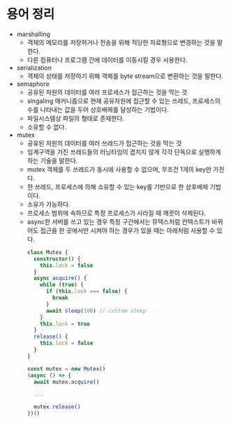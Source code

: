 # 용어 정리

- marshalling
  - 객체의 메모리를 저장하거나 전송을 위해 적당한 자료형으로 변경하는 것을 말한다.
  - 다른 컴퓨터나 프로그램 간에 데이터를 이동시킬 경우 사용한다.
- serialization
  - 객체의 상태를 저장하기 위해 객체를 byte stream으로 변환하는 것을 말한다.
- semaphore
  - 공유된 자원의 데이터를 여러 프로세스가 접근하는 것을 막는 것
  - singaling 매커니즘으로 현재 공유자원에 접근할 수 있는 쓰레드, 프로세스의 수를 나타내는 값을 두어 상호배제를 달성하는 기법이다.
  - 파일시스템상 파일의 형태로 존재한다.
  - 소유할 수 없다.
- mutex
  - 공유된 자원의 데이터를 여러 쓰레드가 접근하는 것을 막는 것
  - 임계구역을 가진 쓰레드들의 러닝타임이 겹치지 않게 각각 단독으로 실행하게 하는 기술을 말한다.
  - mutex 객체를 두 쓰레드가 동시에 사용할 수 없으며, 무조건 1개의 key만 가진다.
  - 한 쓰레드, 프로세스에 의해 소유할 수 있는 key를 기반으로 한 상호배제 기법이다.
  - 소유가 가능하다.
  - 프로세스 범위에 속하므로 특정 프로세스가 사라질 때 깨끗이 삭제된다.
  - async한 서버를 쓰고 있는 경우 특정 구간에서는 뮤텍스처럼 컨텍스트가 바뀌어도 접근을 한 곳에서만 시켜야 하는 경우가 있을 때는 아래처럼 사용할 수 있다.
    ```ts
    class Mutex {
      constructor() {
        this.lock = false
      }
      async acquire() {
        while (true) {
          if (this.lock === false) {
            break
          }
          await sleep(100) // custom sleep
        }
        this.lock = true
      }
      release() {
        this.lock = false
      }
    }

    const mutex = new Mutex()
    (async () => {
      await mutex.acquire()

      ...

      mutex.release()
    })()
    ```